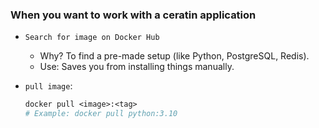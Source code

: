 ### When you want to work with a ceratin application

- `Search for image on Docker Hub`

    - Why? To find a pre-made setup (like Python, PostgreSQL, Redis).
    - Use: Saves you from installing things manually.

-  `pull image`:

    ``` dockerfile
    docker pull <image>:<tag> 
    # Example: docker pull python:3.10  
    ```